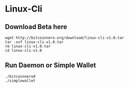 # Linux-Cli

## Download Beta here
```
wget http://bitcoinnero.org/download/linux-cli-v1.0.tar
tar -xvf linux-cli-v1.0.tar
rm linux-cli-v1.0.tar
cd linux-cli-v1.0
```

## Run Daemon or Simple Wallet
```
./bitcoinnerod
./simplewallet
```
